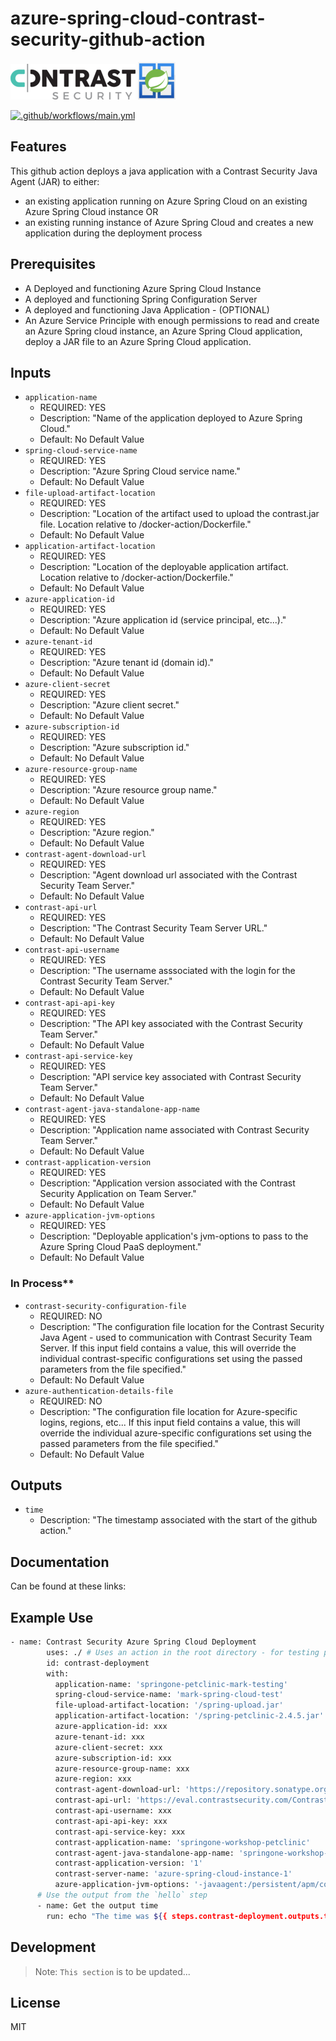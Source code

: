 # azure-spring-cloud-contrast-security-github-action

![Contrast Security](./images/contrast-security-original.png) ![Azure Spring Cloud](./images/Webp.net-resizeimage.png)

[![.github/workflows/main.yml](https://github.com/admiralappsec/springone-github-action/actions/workflows/main.yml/badge.svg?branch=main)](https://github.com/admiralappsec/springone-github-action/actions/workflows/main.yml)

## Features

This github action deploys a java application with a Contrast Security Java Agent (JAR) to either:
- an existing application running on Azure Spring Cloud on an existing Azure Spring Cloud instance
OR
- an existing running instance of Azure Spring Cloud and creates a new application during the deployment process

## Prerequisites

- A Deployed and functioning Azure Spring Cloud Instance
- A deployed and functioning Spring Configuration Server
- A deployed and functioning Java Application - (OPTIONAL)
- An Azure Service Principle with enough permissions to read and create an Azure Spring cloud instance, an Azure Spring Cloud application, deploy a JAR file to an Azure Spring Cloud application. 

## Inputs
- `application-name`
  - REQUIRED: YES
  - Description: "Name of the application deployed to Azure Spring Cloud."
  - Default: No Default Value
- `spring-cloud-service-name`
  - REQUIRED: YES
  - Description: "Azure Spring Cloud service name."
  - Default: No Default Value
- `file-upload-artifact-location`
  - REQUIRED: YES
  - Description: "Location of the artifact used to upload the contrast.jar file. Location relative to /docker-action/Dockerfile."
  - Default: No Default Value
- `application-artifact-location`
  - REQUIRED: YES
  - Description: "Location of the deployable application artifact. Location relative to /docker-action/Dockerfile."
  - Default: No Default Value
- `azure-application-id`
  - REQUIRED: YES
  - Description: "Azure application id (service principal, etc...)."
  - Default: No Default Value
- `azure-tenant-id`
  - REQUIRED: YES
  - Description: "Azure tenant id (domain id)."
  - Default: No Default Value
- `azure-client-secret`
  - REQUIRED: YES
  - Description: "Azure client secret."
  - Default: No Default Value
- `azure-subscription-id`
  - REQUIRED: YES
  - Description: "Azure subscription id."
  - Default: No Default Value
- `azure-resource-group-name`
  - REQUIRED: YES
  - Description: "Azure resource group name."
  - Default: No Default Value
- `azure-region`
  - REQUIRED: YES
  - Description: "Azure region."
  - Default: No Default Value
- `contrast-agent-download-url`
  - REQUIRED: YES
  - Description: "Agent download url associated with the Contrast Security Team Server."
  - Default: No Default Value
- `contrast-api-url`
  - REQUIRED: YES
  - Description: "The Contrast Security Team Server URL."
  - Default: No Default Value
- `contrast-api-username`
  - REQUIRED: YES
  - Description: "The username asssociated with the login for the Contrast Security Team Server."
  - Default: No Default Value
- `contrast-api-api-key`
  - REQUIRED: YES
  - Description: "The API key associated with the Contrast Security Team Server."
  - Default: No Default Value
- `contrast-api-service-key`
  - REQUIRED: YES
  - Description: "API service key associated with Contrast Security Team Server."
  - Default: No Default Value
- `contrast-agent-java-standalone-app-name`
  - REQUIRED: YES
  - Description: "Application name associated with Contrast Security Team Server."
  - Default: No Default Value
- `contrast-application-version`
  - REQUIRED: YES
  - Description: "Application version associated with the Contrast Security Application on Team Server."
  - Default: No Default Value
- `azure-application-jvm-options`
  - REQUIRED: YES
  - Description: "Deployable application's jvm-options to pass to the Azure Spring Cloud PaaS deployment."
  - Default: No Default Value
  
### In Process**
- `contrast-security-configuration-file`
  - REQUIRED: NO
  - Description: "The configuration file location for the Contrast Security Java Agent - used to communication with Contrast Security Team Server. If this input field contains a value, this will override the individual contrast-specific configurations set using the passed parameters from the file specified."
  - Default: No Default Value
- `azure-authentication-details-file`
  - REQUIRED: NO
  - Description: "The configuration file location for Azure-specific logins, regions, etc... If this input field contains a value, this will override the individual azure-specific configurations set using the passed parameters from the file specified."
  - Default: No Default Value
  
## Outputs

- `time`
  - Description: "The timestamp associated with the start of the github action."

## Documentation

Can be found at these links:

## Example Use

```sh
- name: Contrast Security Azure Spring Cloud Deployment
        uses: ./ # Uses an action in the root directory - for testing purposes
        id: contrast-deployment
        with:
          application-name: 'springone-petclinic-mark-testing'
          spring-cloud-service-name: 'mark-spring-cloud-test'
          file-upload-artifact-location: '/spring-upload.jar'
          application-artifact-location: '/spring-petclinic-2.4.5.jar'
          azure-application-id: xxx
          azure-tenant-id: xxx
          azure-client-secret: xxx
          azure-subscription-id: xxx
          azure-resource-group-name: xxx
          azure-region: xxx
          contrast-agent-download-url: 'https://repository.sonatype.org/service/local/artifact/maven/redirect?r=central-proxy&g=com.contrastsecurity&a=contrast-agent&v=LATEST'
          contrast-api-url: 'https://eval.contrastsecurity.com/Contrast'
          contrast-api-username: xxx
          contrast-api-api-key: xxx
          contrast-api-service-key: xxx
          contrast-application-name: 'springone-workshop-petclinic'
          contrast-agent-java-standalone-app-name: 'springone-workshop-petclinic'
          contrast-application-version: '1'
          contrast-server-name: 'azure-spring-cloud-instance-1'
          azure-application-jvm-options: '-javaagent:/persistent/apm/contrast.jar'
      # Use the output from the `hello` step
      - name: Get the output time
        run: echo "The time was ${{ steps.contrast-deployment.outputs.time }} then this action was run."
```

## Development

> Note: `This section` is to be updated...

## License

MIT
